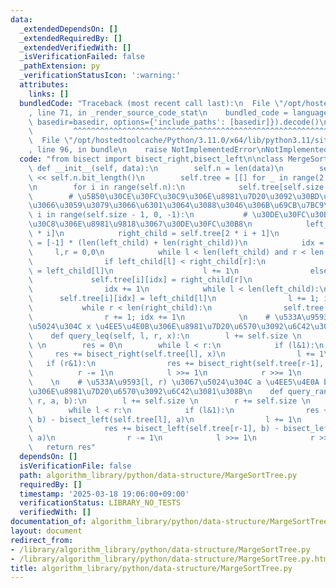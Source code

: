 ```yaml
---
data:
  _extendedDependsOn: []
  _extendedRequiredBy: []
  _extendedVerifiedWith: []
  _isVerificationFailed: false
  _pathExtension: py
  _verificationStatusIcon: ':warning:'
  attributes:
    links: []
  bundledCode: "Traceback (most recent call last):\n  File \"/opt/hostedtoolcache/Python/3.11.0/x64/lib/python3.11/site-packages/onlinejudge_verify/documentation/build.py\"\
    , line 71, in _render_source_code_stat\n    bundled_code = language.bundle(stat.path,\
    \ basedir=basedir, options={'include_paths': [basedir]}).decode()\n          \
    \         ^^^^^^^^^^^^^^^^^^^^^^^^^^^^^^^^^^^^^^^^^^^^^^^^^^^^^^^^^^^^^^^^^^^^^^^^^^^^^^^^^\n\
    \  File \"/opt/hostedtoolcache/Python/3.11.0/x64/lib/python3.11/site-packages/onlinejudge_verify/languages/python.py\"\
    , line 96, in bundle\n    raise NotImplementedError\nNotImplementedError\n"
  code: "from bisect import bisect_right,bisect_left\n\nclass MergeSortTree:\n   \
    \ def __init__(self, data):\n        self.n = len(data)\n        self.size = 1\
    \ << self.n.bit_length()\n        self.tree = [[] for _ in range(2 * self.size)]\n\
    \n        for i in range(self.n):\n            self.tree[self.size + i] = [data[i]]\n\
    \        # \u5B50\u30CE\u30FC\u30C9\u306E\u8981\u7D20\u3092\u30BD\u30FC\u30C8\u3057\
    \u3066\u3059\u3079\u3066\u6301\u3064\u3088\u3046\u306B\u69CB\u7BC9\n        for\
    \ i in range(self.size - 1, 0, -1):\n           # \u30DE\u30FC\u30B8\u30BD\u30FC\
    \u30C8\u306E\u8981\u9818\u3067\u30DE\u30FC\u30B8\n            left_child = self.tree[2\
    \ * i]\n            right_child = self.tree[2 * i + 1]\n            self.tree[i]\
    \ = [-1] * (len(left_child) + len(right_child))\n            idx = 0\n       \
    \     l,r = 0,0\n            while l < len(left_child) and r < len(right_child):\n\
    \                if left_child[l] < right_child[r]:\n                    self.tree[i][idx]\
    \ = left_child[l]\n                    l += 1\n                else:\n       \
    \             self.tree[i][idx] = right_child[r]\n                    r += 1\n\
    \                idx += 1\n            while l < len(left_child):\n          \
    \      self.tree[i][idx] = left_child[l]\n                l += 1; idx += 1\n \
    \           while r < len(right_child):\n                self.tree[i][idx] = right_child[r]\n\
    \                r += 1; idx += 1\n            \n    # \u533A\u9593 [l, r) \u3067\
    \u5024\u304C x \u4EE5\u4E0B\u306E\u8981\u7D20\u6570\u3092\u6C42\u3081\u308B\n\
    \    def query_leq(self, l, r, x):\n        l += self.size \n        r += self.size\
    \ \n        res = 0\n        while l < r:\n            if (l&1):\n           \
    \     res += bisect_right(self.tree[l], x)\n                l += 1\n         \
    \   if (r&1):\n                res += bisect_right(self.tree[r-1], x)\n      \
    \          r -= 1\n            l >>= 1\n            r >>= 1\n        return res\n\
    \    \n    # \u533A\u9593[l, r) \u3067\u5024\u304C a \u4EE5\u4E0A b \u672A\u6E80\
    \u306E\u8981\u7D20\u6570\u3092\u6C42\u3081\u308B\n    def query_range(self, l,\
    \ r, a, b):\n        l += self.size \n        r += self.size \n        res = 0\n\
    \        while l < r:\n            if (l&1):\n                res += bisect_left(self.tree[l],\
    \ b) - bisect_left(self.tree[l], a)\n                l += 1\n            if (r&1):\n\
    \                res += bisect_left(self.tree[r-1], b) - bisect_left(self.tree[r-1],\
    \ a)\n                r -= 1\n            l >>= 1\n            r >>= 1\n     \
    \   return res"
  dependsOn: []
  isVerificationFile: false
  path: algorithm_library/python/data-structure/MargeSortTree.py
  requiredBy: []
  timestamp: '2025-03-18 19:06:00+09:00'
  verificationStatus: LIBRARY_NO_TESTS
  verifiedWith: []
documentation_of: algorithm_library/python/data-structure/MargeSortTree.py
layout: document
redirect_from:
- /library/algorithm_library/python/data-structure/MargeSortTree.py
- /library/algorithm_library/python/data-structure/MargeSortTree.py.html
title: algorithm_library/python/data-structure/MargeSortTree.py
---
```

